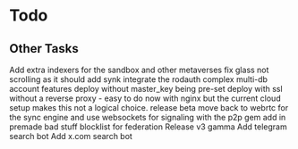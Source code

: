 # Todo

## Other Tasks

Add extra indexers for the sandbox and other metaverses
fix glass not scrolling as it should
add synk
integrate the rodauth complex multi-db account features
deploy without master_key being pre-set
deploy with ssl without a reverse proxy - easy to do now with nginx but the current cloud setup makes this not a logical choice.
release beta
move back to webrtc for the sync engine and use websockets for signaling with the p2p gem
add in premade bad stuff blocklist for federation
Release v3 gamma
Add telegram search bot
Add x.com search bot
